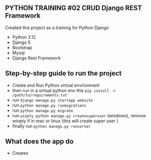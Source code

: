 ## PYTHON TRAINING #02 CRUD Django REST Framework 

Created this project as a training for Python Django

-   Python 3.12
-   Django 5
-   Bootstrap
-   Mysql
-   Django Rest Framework

## Step-by-step guide to run the project
- Create and Run Python virtual environment
- then run in a virtual python env this `pip install -r /path/to/requirements.txt`
- run `django manage.py startapp website`
- run `python manage.py runmigrations`
- run `python manage.py migrate`
- run `winpty python manage.py createsuperuser` (windows), remove winpty if in mac or linux (this will create super user )
- finally run `python manage.py runserver`

## What does the app do
-   Creates 
